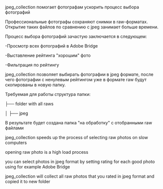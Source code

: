 jpeg_collection помогает фотографам ускорить процесс выбора фотографий

Профессиональные фотографы сохраняют снимки в raw-форматах. Открытие таких файлов по сравнению с jpeg занимает больше времени.

Процесс выбора фотографий зачастую заключается в следующем:

-Просмотр всех фотографий в Adobe Bridge

-Выставление рейтинга "хорошим" фото

-Фильтрация по рейтингу


jpeg_collection позволяет выбирать фотографии в jpeg формате, после чего фотографии с ненулевым рейтингом уже в формате raw будут скопированы в новую папку.

Требуемая для работы структура папки:

├── folder with all raws

│   ├── jpeg

В результате будет создана папка "на обработку" с отобранными raw файлами


jpeg_collection speeds up the process of selecting raw photos on slow computers

opening raw photo is a high load process

you can select photos in jpeg format by setting rating for each good photo using for example Adobe Bridge

jpeg_collection will collect all raw photos that you rated in jpeg format and copied it to new folder

